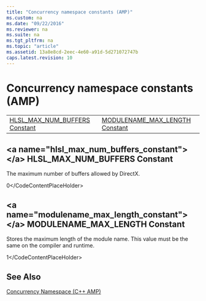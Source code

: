 ```yaml
---
title: "Concurrency namespace constants (AMP)"
ms.custom: na
ms.date: "09/22/2016"
ms.reviewer: na
ms.suite: na
ms.tgt_pltfrm: na
ms.topic: "article"
ms.assetid: 13a8e8cd-2eec-4e60-a91d-5d271072747b
caps.latest.revision: 10
---
```

# Concurrency namespace constants (AMP)
|||  
|-|-|  
|[HLSL_MAX_NUM_BUFFERS Constant](#hlsl_max_num_buffers_constant)|[MODULENAME_MAX_LENGTH Constant](#modulename_max_length_constant)|  
  
##  \<a name="hlsl_max_num_buffers_constant">\</a>  HLSL_MAX_NUM_BUFFERS Constant  
 The maximum number of buffers allowed by DirectX.  
  
<CodeContentPlaceHolder>0\</CodeContentPlaceHolder>  
##  \<a name="modulename_max_length_constant">\</a>  MODULENAME_MAX_LENGTH Constant  
 Stores the maximum length of the module name. This value must be the same on the compiler and runtime.  
  
<CodeContentPlaceHolder>1\</CodeContentPlaceHolder>  
## See Also  
 [Concurrency Namespace (C++ AMP)](../vs140/concurrency-namespace--c---amp-.md)